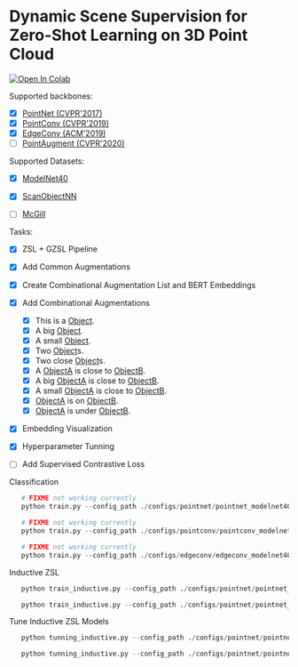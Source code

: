 # Dynamic Scene Supervision for Zero-Shot Learning on 3D Point Cloud


[![Open In Colab](https://colab.research.google.com/assets/colab-badge.svg)](https://colab.research.google.com/github.com/majnas/DSS_ZSL_3D_Point_Cloud/blob/master/tutorial.ipynb)


Supported backbones:
- [x] [PointNet (CVPR'2017)](https://github.com/charlesq34/pointnet)
- [x] [PointConv (CVPR'2019)](https://github.com/DylanWusee/pointconv)
- [x] [EdgeConv (ACM'2019)](https://github.com/WangYueFt/dgcnn)
- [ ] [PointAugment (CVPR'2020)](https://github.com/liruihui/PointAugment)

Supported Datasets:
- [x] [ModelNet40](https://modelnet.cs.princeton.edu/)
- [X] [ScanObjectNN](https://hkust-vgd.github.io/scanobjectnn/)
- [ ] [McGill](http://www.cim.mcgill.ca/~shape/benchMark/)



Tasks:
- [x] ZSL + GZSL Pipeline 
- [x] Add Common Augmentations
- [x] Create Combinational Augmentation List and BERT Embeddings
- [x] Add Combinational Augmentations
   - [x] This is a [Object](blue).
   - [x] A big [Object](blue).
   - [x] A small [Object](blue).
   - [x] Two [Object](blue)s.
   - [x] Two close [Object](blue)s.
   - [x] A [ObjectA](blue) is close to [ObjectB](blue).
   - [x] A big [ObjectA](blue) is close to [ObjectB](blue).
   - [x] A small [ObjectA](blue) is close to [ObjectB](blue).
   - [x] [ObjectA](blue) is on [ObjectB](blue).
   - [x] [ObjectA](blue) is under [ObjectB](blue).
- [x] Embedding Visualization
- [x] Hyperparameter Tunning
- [ ] Add Supervised Contrastive Loss





Classification
```python
   # FIXME not working currently
   python train.py --config_path ./configs/pointnet/pointnet_modelnet40.yaml --backbone PointNet
```
```python
   # FIXME not working currently
   python train.py --config_path ./configs/pointconv/pointconv_modelnet40.yaml --backbone PointConv
```
```python
   # FIXME not working currently
   python train.py --config_path ./configs/edgeconv/edgeconv_modelnet40.yaml --backbone EdgeConv
```

Inductive ZSL
```python
   python train_inductive.py --config_path ./configs/pointnet/pointnet_modelnet40.yaml --dataset_eval ModelNet10 --backbone PointNet --alpha_sceneaug 0.9 --verbose --pbar
```
```python
   python train_inductive.py --config_path ./configs/pointnet/pointnet_scanobjectnn.yaml --dataset_eval ScanObjectNN --backbone PointNet --alpha_sceneaug 0.9 --verbose --pbar
```

Tune Inductive ZSL Models
```python
   python tunning_inductive.py --config_path ./configs/pointnet/pointnet_modelnet40.yaml --dataset_eval ModelNet10 --backbone PointNet --alpha_sceneaug 0.9 --verbose --pbar
```
```python
   python tunning_inductive.py --config_path ./configs/pointnet/pointnet_scanobjectnn.yaml --dataset_eval ScanObjectNN --backbone PointNet --alpha_sceneaug 0.9 --verbose --pbar
```
